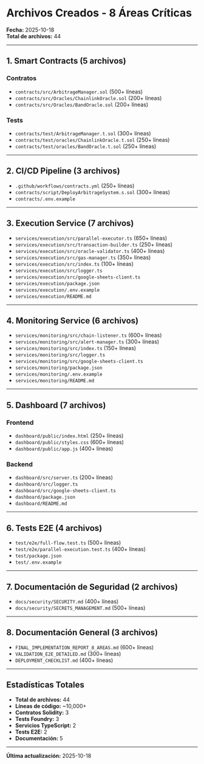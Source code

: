 # Archivos Creados - 8 Áreas Críticas

**Fecha:** 2025-10-18  
**Total de archivos:** 44

---

## 1. Smart Contracts (5 archivos)

### Contratos
- `contracts/src/ArbitrageManager.sol` (500+ líneas)
- `contracts/src/Oracles/ChainlinkOracle.sol` (200+ líneas)
- `contracts/src/Oracles/BandOracle.sol` (200+ líneas)

### Tests
- `contracts/test/ArbitrageManager.t.sol` (300+ líneas)
- `contracts/test/oracles/ChainlinkOracle.t.sol` (250+ líneas)
- `contracts/test/oracles/BandOracle.t.sol` (250+ líneas)

---

## 2. CI/CD Pipeline (3 archivos)

- `.github/workflows/contracts.yml` (250+ líneas)
- `contracts/script/DeployArbitrageSystem.s.sol` (300+ líneas)
- `contracts/.env.example`

---

## 3. Execution Service (7 archivos)

- `services/execution/src/parallel-executor.ts` (650+ líneas)
- `services/execution/src/transaction-builder.ts` (250+ líneas)
- `services/execution/src/oracle-validator.ts` (400+ líneas)
- `services/execution/src/gas-manager.ts` (350+ líneas)
- `services/execution/src/index.ts` (100+ líneas)
- `services/execution/src/logger.ts`
- `services/execution/src/google-sheets-client.ts`
- `services/execution/package.json`
- `services/execution/.env.example`
- `services/execution/README.md`

---

## 4. Monitoring Service (6 archivos)

- `services/monitoring/src/chain-listener.ts` (600+ líneas)
- `services/monitoring/src/alert-manager.ts` (300+ líneas)
- `services/monitoring/src/index.ts` (150+ líneas)
- `services/monitoring/src/logger.ts`
- `services/monitoring/src/google-sheets-client.ts`
- `services/monitoring/package.json`
- `services/monitoring/.env.example`
- `services/monitoring/README.md`

---

## 5. Dashboard (7 archivos)

### Frontend
- `dashboard/public/index.html` (250+ líneas)
- `dashboard/public/styles.css` (600+ líneas)
- `dashboard/public/app.js` (400+ líneas)

### Backend
- `dashboard/src/server.ts` (200+ líneas)
- `dashboard/src/logger.ts`
- `dashboard/src/google-sheets-client.ts`
- `dashboard/package.json`
- `dashboard/README.md`

---

## 6. Tests E2E (4 archivos)

- `test/e2e/full-flow.test.ts` (500+ líneas)
- `test/e2e/parallel-execution.test.ts` (400+ líneas)
- `test/package.json`
- `test/.env.example`

---

## 7. Documentación de Seguridad (2 archivos)

- `docs/security/SECURITY.md` (400+ líneas)
- `docs/security/SECRETS_MANAGEMENT.md` (500+ líneas)

---

## 8. Documentación General (3 archivos)

- `FINAL_IMPLEMENTATION_REPORT_8_AREAS.md` (600+ líneas)
- `VALIDATION_E2E_DETAILED.md` (300+ líneas)
- `DEPLOYMENT_CHECKLIST.md` (400+ líneas)

---

## Estadísticas Totales

- **Total de archivos:** 44
- **Líneas de código:** ~10,000+
- **Contratos Solidity:** 3
- **Tests Foundry:** 3
- **Servicios TypeScript:** 2
- **Tests E2E:** 2
- **Documentación:** 5

---

**Última actualización:** 2025-10-18
